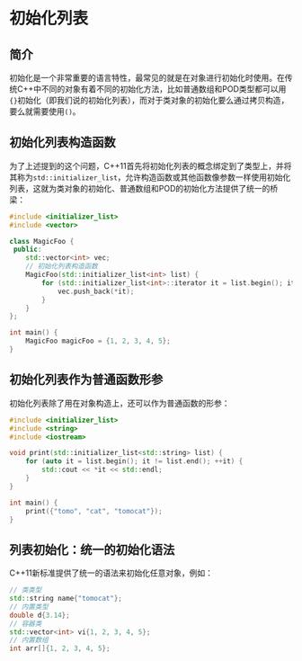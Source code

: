# 初始化列表

## 简介

初始化是一个非常重要的语言特性，最常见的就是在对象进行初始化时使用。在传统C++中不同的对象有着不同的初始化方法，比如普通数组和POD类型都可以用`{}`初始化（即我们说的初始化列表），而对于类对象的初始化要么通过拷贝构造，要么就需要使用`()`。

## 初始化列表构造函数

为了上述提到的这个问题，C++11首先将初始化列表的概念绑定到了类型上，并将其称为`std::initializer_list`，允许构造函数或其他函数像参数一样使用初始化列表，这就为类对象的初始化、普通数组和POD的初始化方法提供了统一的桥梁：

```c++
#include <initializer_list>
#include <vector>

class MagicFoo {
 public:
    std::vector<int> vec;
    // 初始化列表构造函数
    MagicFoo(std::initializer_list<int> list) {
        for (std::initializer_list<int>::iterator it = list.begin(); it != list.end(); ++it) {
            vec.push_back(*it);
        }
    }
};

int main() {
    MagicFoo magicFoo = {1, 2, 3, 4, 5};
}
```

## 初始化列表作为普通函数形参

初始化列表除了用在对象构造上，还可以作为普通函数的形参：

```c++
#include <initializer_list>
#include <string>
#include <iostream>

void print(std::initializer_list<std::string> list) {
    for (auto it = list.begin(); it != list.end(); ++it) {
        std::cout << *it << std::endl;
    }
}

int main() {
    print({"tomo", "cat", "tomocat"});
}
```

## 列表初始化：统一的初始化语法

C++11新标准提供了统一的语法来初始化任意对象，例如：

```c++
// 类类型
std::string name{"tomocat"};
// 内置类型
double d{3.14};
// 容器类
std::vector<int> vi{1, 2, 3, 4, 5};
// 内置数组
int arr[]{1, 2, 3, 4, 5};
```
